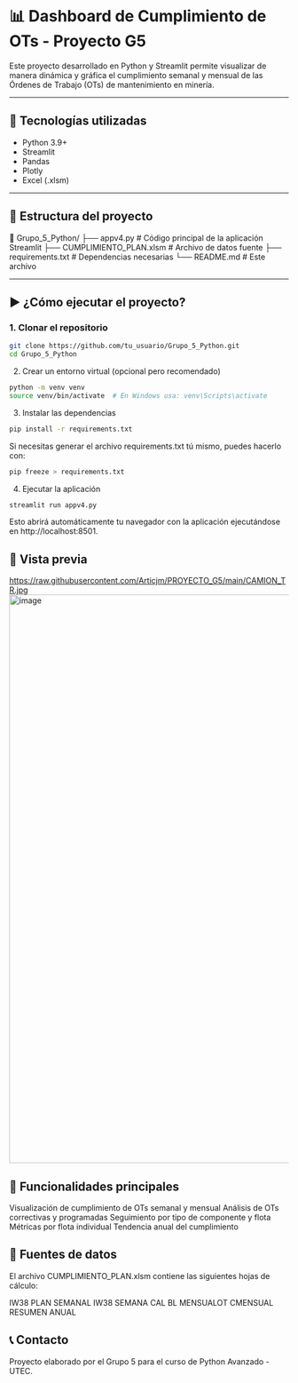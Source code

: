 # 📊 Dashboard de Cumplimiento de OTs - Proyecto G5

Este proyecto desarrollado en Python y Streamlit permite visualizar de manera dinámica y gráfica el cumplimiento semanal y mensual de las Órdenes de Trabajo (OTs) de mantenimiento en minería.

---

## 🔧 Tecnologías utilizadas

- Python 3.9+
- Streamlit
- Pandas
- Plotly
- Excel (.xlsm)

---

## 📁 Estructura del proyecto

📂 Grupo_5_Python/
├── appv4.py # Código principal de la aplicación Streamlit
├── CUMPLIMIENTO_PLAN.xlsm # Archivo de datos fuente
├── requirements.txt # Dependencias necesarias
└── README.md # Este archivo


---

## ▶️ ¿Cómo ejecutar el proyecto?

### 1. Clonar el repositorio

```bash
git clone https://github.com/tu_usuario/Grupo_5_Python.git
cd Grupo_5_Python
```

2. Crear un entorno virtual (opcional pero recomendado)

```bash
python -m venv venv
source venv/bin/activate  # En Windows usa: venv\Scripts\activate
```
3. Instalar las dependencias
```bash
pip install -r requirements.txt
```
Si necesitas generar el archivo requirements.txt tú mismo, puedes hacerlo con:
```bash
pip freeze > requirements.txt
```
4. Ejecutar la aplicación
```bash
streamlit run appv4.py
```
Esto abrirá automáticamente tu navegador con la aplicación ejecutándose en http://localhost:8501.

## 📸 Vista previa
https://raw.githubusercontent.com/Articjm/PROYECTO_G5/main/CAMION_TR.jpg<img width="1536" height="1024" alt="image" src="https://github.com/user-attachments/assets/8f054126-7f12-4b5c-9fe6-9f6f22d375e6" />

## 📌 Funcionalidades principales

Visualización de cumplimiento de OTs semanal y mensual
Análisis de OTs correctivas y programadas
Seguimiento por tipo de componente y flota
Métricas por flota individual
Tendencia anual del cumplimiento

## 📂 Fuentes de datos

El archivo CUMPLIMIENTO_PLAN.xlsm contiene las siguientes hojas de cálculo:

IW38 PLAN SEMANAL
IW38 SEMANA CAL
BL MENSUALOT
CMENSUAL
RESUMEN ANUAL

## 📞 Contacto

Proyecto elaborado por el Grupo 5 para el curso de Python Avanzado - UTEC.
